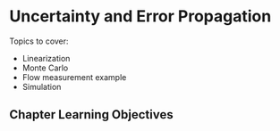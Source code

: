 # Uncertainty and Error Propagation

Topics to cover:
* Linearization
* Monte Carlo
* Flow measurement example
* Simulation

## Chapter Learning Objectives
